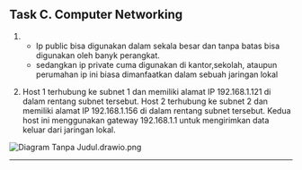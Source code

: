 ## Task C. Computer Networking 
1. - Ip public bisa digunakan dalam sekala besar dan tanpa batas bisa digunakan oleh banyk perangkat.
    - sedangkan ip private cuma digunakan di kantor,sekolah, ataupun perumahan ip ini biasa dimanfaatkan dalam sebuah jaringan lokal
   
  2. Host 1 terhubung ke subnet 1 dan memiliki alamat IP 192.168.1.121 di dalam rentang subnet tersebut. Host 2 terhubung ke subnet 2 dan memiliki alamat IP 192.168.1.156 di dalam rentang subnet tersebut. Kedua host ini menggunakan gateway 192.168.1.1 untuk mengirimkan data keluar dari jaringan lokal.

![Diagram Tanpa Judul.drawio.png](../Screenshoot/Jaringan.png)
***